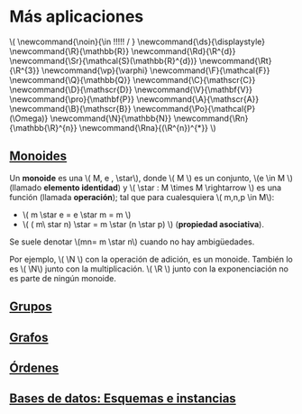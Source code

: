 # Más aplicaciones

<script type="text/javascript" async src="https://cdnjs.cloudflare.com/ajax/libs/mathjax/2.7.1/MathJax.js?config=TeX-MML-AM_CHTML"> </script>

\\(
  \newcommand{\noin}{\in \!\!\!\!\! / }
  \newcommand{\ds}{\displaystyle}
  \newcommand{\R}{\mathbb{R}}
  \newcommand{\Rd}{\R^{d}}
  \newcommand{\Sr}{\mathcal{S}(\mathbb{R}^{d})}
  \newcommand{\Rt}{\R^{3}}
  \newcommand{\vp}{\varphi}
  \newcommand{\F}{\mathcal{F}}
  \newcommand{\Q}{\mathbb{Q}}
  \newcommand{\C}{\mathscr{C}}
  \newcommand{\D}{\mathscr{D}}
  \newcommand{\V}{\mathbf{V}}
  \newcommand{\pro}{\mathbf{P}}
  \newcommand{\A}{\mathscr{A}}
  \newcommand{\B}{\mathscr{B}}
  \newcommand{\Po}{\mathcal{P}(\Omega)}
  \newcommand{\N}{\mathbb{N}}
  \newcommand{\Rn}{\mathbb{\R}^{n}}
  \newcommand{\Rna}{(\R^{n})^{*}}
\\)

## [Monoides](monoides.md)

Un **monoide** es una \\( M, e , \star\\), donde \\( M \\) es un conjunto, \\(e \in M \\) (llamado **elemento identidad**) y \\( \star : M \times M \rightarrow \\) es una función (llamada **operación**); tal que para cualesquiera \\( m,n,p \in M\\):
- \\( m \star e = e \star m = m \\)
- \\( ( m\ star n) \star = m \star (n \star p) \\) (**propiedad asociativa**).

Se suele denotar \\(mn= m \star n\\) cuando no hay ambigüedades.

Por ejemplo, \\( \N \\) con la operación de adición, es un monoide. También lo es \\( \N\\) junto con la multiplicación. \\( \R \\) junto con la exponenciación no es parte de ningún monoide.

## [Grupos](grupos.md)


## [Grafos](grafos.md)


## [Órdenes](ordenes.md)


## [Bases de datos: Esquemas e instancias](bases_de_datos.md)
